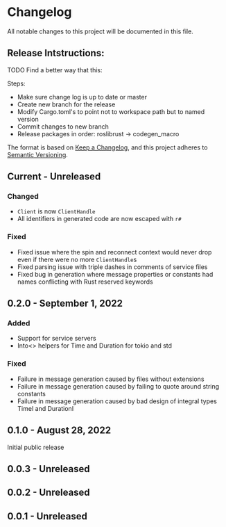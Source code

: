 # Changelog
All notable changes to this project will be documented in this file.

## Release Intstructions:
TODO Find a better way that this:

Steps:
- Make sure change log is up to date or master
- Create new branch for the release
- Modify Cargo.toml's to point not to workspace path but to named version
- Commit changes to new branch
- Release packages in order: roslibrust -> codegen_macro

The format is based on [Keep a Changelog](https://keepachangelog.com/en/1.0.0/),
and this project adheres to [Semantic Versioning](https://semver.org/spec/v2.0.0.html).

## Current - Unreleased

### Changed
 - `Client` is now `ClientHandle`
 - All identifiers in generated code are now escaped with `r#`

### Fixed
 - Fixed issue where the spin and reconnect context would never drop even if there were no more `ClientHandle`s
 - Fixed parsing issue with triple dashes in comments of service files
 - Fixed bug in generation where message properties or constants had names conflicting with Rust reserved keywords

## 0.2.0 - September 1, 2022

### Added
 - Support for service servers
 - Into<> helpers for Time and Duration for tokio and std

### Fixed
 - Failure in message generation caused by files without extensions
 - Failure in message generation caused by failing to quote around string constants
 - Failure in message generation caused by bad design of integral types TimeI and DurationI

## 0.1.0 - August 28, 2022
Initial public release

## 0.0.3 - Unreleased

## 0.0.2 - Unreleased

## 0.0.1 - Unreleased

